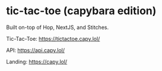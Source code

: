 # tic-tac-toe (capybara edition)

Built on-top of Hop, NextJS, and Stitches.


Tic-Tac-Toe:
https://tictactoe.capy.lol/

API:
https://api.capy.lol/

Landing:
https://capy.lol/
